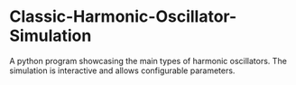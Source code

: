 # Classic-Harmonic-Oscillator-Simulation
A python program showcasing the main types of harmonic oscillators. The simulation is interactive and allows configurable parameters. 
